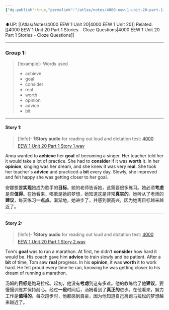 ```yaml
---
{"dg-publish":true,"permalink":"/atlas/notes/4000-eew-1-unit-20-part-1-stories/","noteIcon":""}
---
```


⬆️UP: [[Atlas/Notes/4000 EEW 1 Unit 20\|4000 EEW 1 Unit 20]]
Related: [[4000 EEW 1 Unit 20 Part 1 Stories - Cloze Questions\|4000 EEW 1 Unit 20 Part 1 Stories - Cloze Questions]]

---


### Group 1:

> [!example]- Words used
> - achieve
> - goal
> - consider
> - real
> - worth
> - opinion
> - advice
>- bit

---

#### Story 1:

> [!info]- 🎙️**Story audio** for reading out loud and dictation test: [4000 EEW 1 Unit 20 Part 1 Story 1.wav](https://drive.google.com/file/d/1_f5_NLxWguLFZakkzm4uPcIUYIusoGF_/view?usp=drive_link)

Anna wanted to **achieve** her **goal** of becoming a singer. Her teacher told her it would take a lot of practice. She had to **consider** if it was **worth** it. In her **opinion**, singing was her dream, and she knew it was very **real**. She took her teacher's **advice** and practiced a **bit** every day. Slowly, she improved and felt happy she was getting closer to her goal.

安娜想要**实现**她成为歌手的**目标**。她的老师告诉她，这需要很多练习。她必须**考虑**是否**值得**。在她看来，唱歌是她的梦想，她知道这是非常**真实的**。她听从了老师的**建议**，每天练习**一点点**。渐渐地，她进步了，并感到很高兴，因为她离目标越来越近了。

---
#### Story 2:

> [!info]- 🎙️**Story audio** for reading out loud and dictation test: [4000 EEW 1 Unit 20 Part 1 Story 2.wav](https://drive.google.com/file/d/1ENNXJC2sYzyvpgLt58oZem8pEsiIEZT9/view?usp=drive_link)

Tom’s **goal** was to run a marathon. At first, he didn’t **consider** how hard it would be. His coach gave him **advice** to train slowly and be patient. After a **bit** of time, Tom saw **real** progress. In his **opinion**, it was **worth** it to work hard. He felt proud every time he ran, knowing he was getting closer to his dream of running a marathon.

汤姆的**目标**是跑马拉松。起初，他没有**考虑**到这有多难。他的教练给了他**建议**，要慢慢训练并保持耐心。经过**一段**时间后，汤姆看到了**真正的**进步。在他看来，努力工作是**值得的**。每次跑步时，他都感到自豪，因为他知道自己离跑马拉松的梦想越来越近了。
